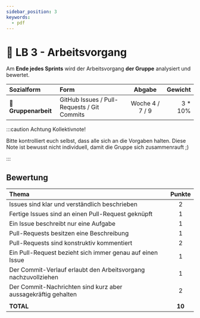 ```yaml
---
sidebar_position: 3
keywords:
  - pdf
---
```


# 👬 LB 3 - Arbeitsvorgang

Am **Ende jedes Sprints** wird der Arbeitsvorgang **der Gruppe** analysiert und
bewertet.

| Sozialform           | Form                                        |     Abgabe      |  Gewicht |
| :------------------- | :------------------------------------------ | :-------------: | -------: |
| 👬 **Gruppenarbeit** | GitHub Issues / Pull-Requests / Git Commits | Woche 4 / 7 / 9 | 3 \* 10% |

:::caution Achtung Kollektivnote!

Bitte kontrolliert euch selbst, dass alle sich an die Vorgaben halten. Diese
Note ist bewusst nicht individuell, damit die Gruppe sich zusammenrauft ;)

:::

## Bewertung

| Thema                                                          | Punkte |
| :------------------------------------------------------------- | :----: |
| Issues sind klar und verständlich beschrieben                  |   2    |
| Fertige Issues sind an einen Pull-Request geknüpft             |   1    |
| Ein Issue beschreibt nur eine Aufgabe                          |   1    |
| Pull-Requests besitzen eine Beschreibung                       |   1    |
| Pull-Requests sind konstruktiv kommentiert                     |   2    |
| Ein Pull-Request bezieht sich immer genau auf einen Issue      |   1    |
| Der Commit-Verlauf erlaubt den Arbeitsvorgang nachzuvollziehen |   1    |
| Der Commit-Nachrichten sind kurz aber aussagekräftig gehalten  |   2    |
|                                                                |        |
| **TOTAL**                                                      | **10** |
